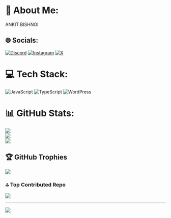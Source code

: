 # 💫 About Me:
ANKIT BISHNOI


## 🌐 Socials:
[![Discord](https://img.shields.io/badge/Discord-%237289DA.svg?logo=discord&logoColor=white)](https://discord.gg/bishnoiankitt) [![Instagram](https://img.shields.io/badge/Instagram-%23E4405F.svg?logo=Instagram&logoColor=white)](https://instagram.com/1nonlyankitt) [![X](https://img.shields.io/badge/X-black.svg?logo=X&logoColor=white)](https://x.com/1nonlyankitt) 

# 💻 Tech Stack:
![JavaScript](https://img.shields.io/badge/javascript-%23323330.svg?style=plastic&logo=javascript&logoColor=%23F7DF1E) ![TypeScript](https://img.shields.io/badge/typescript-%23007ACC.svg?style=plastic&logo=typescript&logoColor=white) ![WordPress](https://img.shields.io/badge/WordPress-%23117AC9.svg?style=plastic&logo=WordPress&logoColor=white)
# 📊 GitHub Stats:
![](https://github-readme-stats.vercel.app/api?username=1nonlyankitt29&theme=rose&hide_border=false&include_all_commits=true&count_private=true)<br/>
![](https://github-readme-streak-stats.herokuapp.com/?user=1nonlyankitt29&theme=rose&hide_border=false)<br/>
![](https://github-readme-stats.vercel.app/api/top-langs/?username=1nonlyankitt29&theme=rose&hide_border=false&include_all_commits=true&count_private=true&layout=compact)

## 🏆 GitHub Trophies
![](https://github-profile-trophy.vercel.app/?username=1nonlyankitt29&theme=rose&no-frame=false&no-bg=true&margin-w=4)

### 🔝 Top Contributed Repo
![](https://github-contributor-stats.vercel.app/api?username=1nonlyankitt29&limit=5&theme=dark&combine_all_yearly_contributions=true)

---
[![](https://visitcount.itsvg.in/api?id=1nonlyankitt29&icon=2&color=0)](https://visitcount.itsvg.in)

<!-- Proudly created with GPRM ( https://gprm.itsvg.in ) -->
